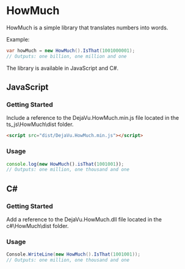 # HowMuch
HowMuch is a simple library that translates numbers into words.

Example:
```C#
var howMuch = new HowMuch().IsThat(1001000001);
// Outputs: one billion, one million and one
```

The library is available in JavaScript and C#.

## JavaScript
### Getting Started
Include a reference to the DejaVu.HowMuch.min.js file located in the ts_js\HowMuch\dist folder.
```html
<script src="dist/DejaVu.HowMuch.min.js"></script>
```
### Usage
```javascript
console.log(new HowMuch().isThat(1001001));
// Outputs: one million, one thousand and one
```

## C# #
### Getting Started
Add a reference to the DejaVu.HowMuch.dll file located in the c#\HowMuch\dist folder.
### Usage
```c#
Console.WriteLine(new HowMuch().IsThat(1001001));
// Outputs: one million, one thousand and one
```
